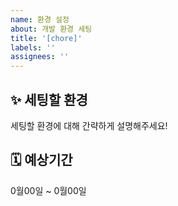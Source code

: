 ```yaml
---
name: 환경 설정
about: 개발 환경 세팅
title: '[chore]'
labels: ''
assignees: ''
---
```


## ✨ 세팅할 환경

세팅할 환경에 대해 간략하게 설명해주세요!

## 🗓️ 예상기간

0월00일 ~ 0월00일
